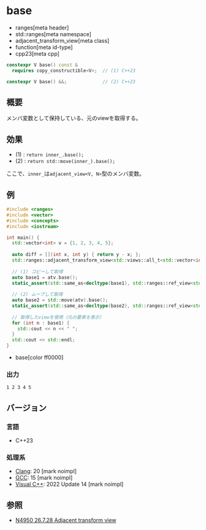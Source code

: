 # base
* ranges[meta header]
* std::ranges[meta namespace]
* adjacent_transform_view[meta class]
* function[meta id-type]
* cpp23[meta cpp]

```cpp
constexpr V base() const &
  requires copy_constructible<V>;  // (1) C++23

constexpr V base() &&;             // (2) C++23
```

## 概要

メンバ変数として保持している、元のviewを取得する。

## 効果

- (1) : `return inner_.base();`
- (2) : `return std::move(inner_).base();`

ここで、`inner_`は`adjacent_view<V, N>`型のメンバ変数。

## 例
```cpp example
#include <ranges>
#include <vector>
#include <concepts>
#include <iostream>

int main() {
  std::vector<int> v = {1, 2, 3, 4, 5};
  
  auto diff = [](int x, int y) { return y - x; };
  std::ranges::adjacent_transform_view<std::views::all_t<std::vector<int>&>, decltype(diff), 2> atv(v, diff);
  
  // (1) コピーして取得
  auto base1 = atv.base();
  static_assert(std::same_as<decltype(base1), std::ranges::ref_view<std::vector<int>>>);
  
  // (2) ムーブして取得
  auto base2 = std::move(atv).base();
  static_assert(std::same_as<decltype(base2), std::ranges::ref_view<std::vector<int>>>);
  
  // 取得したviewを使用（元の要素を表示）
  for (int n : base1) {
    std::cout << n << " ";
  }
  std::cout << std::endl;
}
```
* base[color ff0000]

### 出力
```
1 2 3 4 5 
```

## バージョン
### 言語
- C++23

### 処理系
- [Clang](/implementation.md#clang): 20 [mark noimpl]
- [GCC](/implementation.md#gcc): 15 [mark noimpl]
- [Visual C++](/implementation.md#visual_cpp): 2022 Update 14 [mark noimpl]

## 参照
- [N4950 26.7.28 Adjacent transform view](https://timsong-cpp.github.io/cppwp/n4950/range.adjacent.transform)
